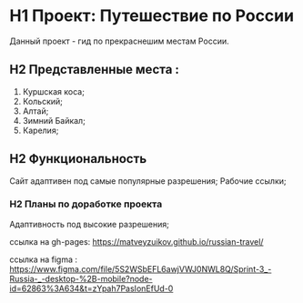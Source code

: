 # H1 Проект: Путешествие по России

Данный проект - гид по прекраснешим местам России.

## H2 Представленные места :
1. Куршская коса;
2. Кольский;
3. Алтай;
4. Зимний Байкал;
5. Карелия;

## H2 Функциональность

Сайт адаптивен под самые популярные разрешения;
Рабочие ссылки;

### H2 Планы по доработке проекта
Адаптивность под высокие разрешения;

ссылка на gh-pages:
https://matveyzuikov.github.io/russian-travel/


ссылка на figma :
https://www.figma.com/file/5S2WSbEFL6awjVWJ0NWL8Q/Sprint-3_-Russia-_-desktop-%2B-mobile?node-id=62863%3A634&t=zYpah7PasIonEfUd-0
